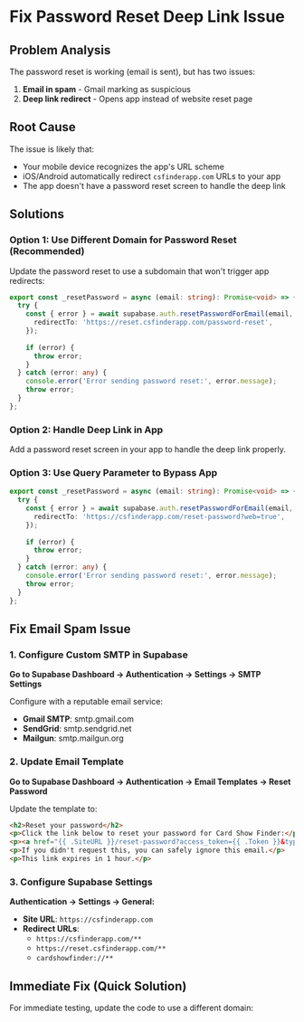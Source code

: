 # Fix Password Reset Deep Link Issue

## Problem Analysis

The password reset is working (email is sent), but has two issues:

1. **Email in spam** - Gmail marking as suspicious 
2. **Deep link redirect** - Opens app instead of website reset page

## Root Cause

The issue is likely that:
- Your mobile device recognizes the app's URL scheme 
- iOS/Android automatically redirect `csfinderapp.com` URLs to your app
- The app doesn't have a password reset screen to handle the deep link

## Solutions

### Option 1: Use Different Domain for Password Reset (Recommended)

Update the password reset to use a subdomain that won't trigger app redirects:

```typescript
export const _resetPassword = async (email: string): Promise<void> => {
  try {
    const { error } = await supabase.auth.resetPasswordForEmail(email, {
      redirectTo: 'https://reset.csfinderapp.com/password-reset',
    });
    
    if (error) {
      throw error;
    }
  } catch (error: any) {
    console.error('Error sending password reset:', error.message);
    throw error;
  }
};
```

### Option 2: Handle Deep Link in App

Add a password reset screen in your app to handle the deep link properly.

### Option 3: Use Query Parameter to Bypass App

```typescript
export const _resetPassword = async (email: string): Promise<void> => {
  try {
    const { error } = await supabase.auth.resetPasswordForEmail(email, {
      redirectTo: 'https://csfinderapp.com/reset-password?web=true',
    });
    
    if (error) {
      throw error;
    }
  } catch (error: any) {
    console.error('Error sending password reset:', error.message);
    throw error;
  }
};
```

## Fix Email Spam Issue

### 1. Configure Custom SMTP in Supabase

**Go to Supabase Dashboard → Authentication → Settings → SMTP Settings**

Configure with a reputable email service:
- **Gmail SMTP**: smtp.gmail.com
- **SendGrid**: smtp.sendgrid.net  
- **Mailgun**: smtp.mailgun.org

### 2. Update Email Template

**Go to Supabase Dashboard → Authentication → Email Templates → Reset Password**

Update the template to:
```html
<h2>Reset your password</h2>
<p>Click the link below to reset your password for Card Show Finder:</p>
<p><a href="{{ .SiteURL }}/reset-password?access_token={{ .Token }}&type=recovery">Reset Password</a></p>
<p>If you didn't request this, you can safely ignore this email.</p>
<p>This link expires in 1 hour.</p>
```

### 3. Configure Supabase Settings

**Authentication → Settings → General:**
- **Site URL**: `https://csfinderapp.com`
- **Redirect URLs**: 
  - `https://csfinderapp.com/**`
  - `https://reset.csfinderapp.com/**`
  - `cardshowfinder://**`

## Immediate Fix (Quick Solution)

For immediate testing, update the code to use a different domain: